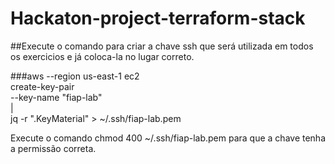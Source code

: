# Hackaton-project-terraform-stack

##Execute o comando para criar a chave ssh que será utilizada em todos os exercicios e já coloca-la no lugar correto.

 ###aws --region us-east-1 ec2 \
 create-key-pair \
 --key-name "fiap-lab" \
 | \
 jq -r ".KeyMaterial" > ~/.ssh/fiap-lab.pem   

Execute o comando chmod 400 ~/.ssh/fiap-lab.pem para que a chave tenha a permissão correta.
